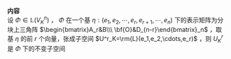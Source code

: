 **内容**    
设 $\Phi\in\mathbb{L}(V^n_K)$ ， $\Phi$ 在一个基 $\eta:(e_1,e_2,\cdots,e_r,e_{r+1},\cdots,e_n)$ 下的表示矩阵为分块上三角阵 $\begin{bmatrix}A_r&B\\\    
\bf{O}&D_{n-r}\end{bmatrix}_n$ ，取基 $\eta$ 的前 $r$ 个向量，张成子空间 $U^r_K=\rm{L}(e_1,e_2,\cdots,e_r)$ ，则 $U^r_K$ 是 $\Phi$ 下的不变子空间    
